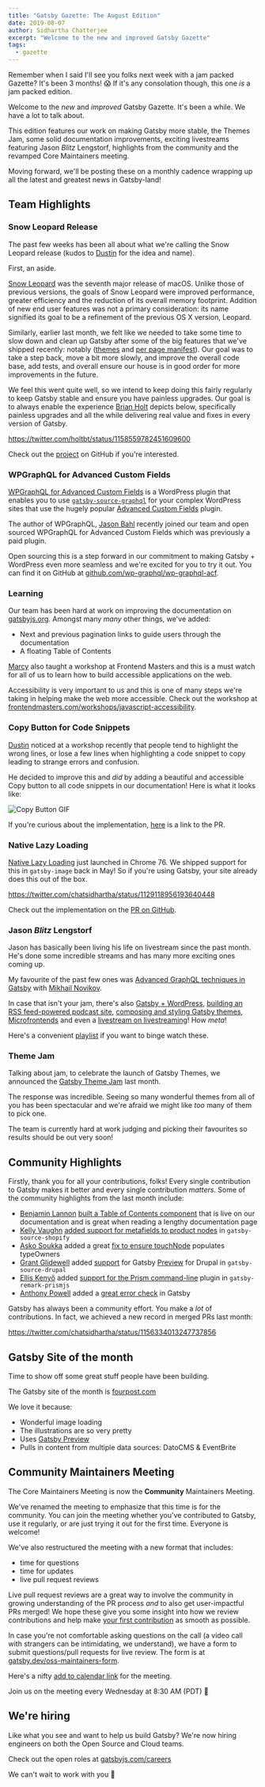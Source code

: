 ```yaml
---
title: "Gatsby Gazette: The August Edition"
date: 2019-08-07
author: Sidhartha Chatterjee
excerpt: "Welcome to the new and improved Gatsby Gazette"
tags:
  - gazette
---
```


Remember when I said I'll see you folks next week with a jam packed Gazette? It's been 3 months! 😱 If it's any consolation though, this one _is_ a jam packed edition.

Welcome to the _new_ and _improved_ Gatsby Gazette. It's been a while. We have a lot to talk about.

This edition features our work on making Gatsby more stable, the Themes Jam, some solid documentation improvements, exciting livestreams featuring Jason _Blitz_ Lengstorf, highlights from the community and the revamped Core Maintainers meeting.

Moving forward, we'll be posting these on a monthly cadence wrapping up all the latest and greatest news in Gatsby-land!

## Team Highlights

### Snow Leopard Release

The past few weeks has been all about what we're calling the Snow Leopard release (kudos to [Dustin](https://twitter.com/schaudustin) for the idea and name).

First, an aside.

[Snow Leopard](https://en.wikipedia.org/wiki/Mac_OS_X_Snow_Leopard) was the seventh major release of macOS. Unlike those of previous versions, the goals of Snow Leopard were improved performance, greater efficiency and the reduction of its overall memory footprint. Addition of new end user features was not a primary consideration: its name signified its goal to be a refinement of the previous OS X version, Leopard.

Similarly, earlier last month, we felt like we needed to take some time to slow down and clean up Gatsby after some of the big features that we've shipped recently: notably ([themes](https://www.gatsbyjs.org/blog/2019-07-03-announcing-stable-release-gatsby-themes/) and [per page manifest](https://www.gatsbyjs.org/blog/2019-06-12-performance-improvements-for-large-sites/)). Our goal was to take a step back, move a bit more slowly, and improve the overall code base, add tests, and overall ensure our house is in good order for more improvements in the future.

We feel this went quite well, so we intend to keep doing this fairly regularly to keep Gatsby stable and ensure you have painless upgrades. Our goal is to always enable the experience [Brian Holt](https://twitter.com/holtbt) depicts below, specifically painless upgrades and all the while delivering real value and fixes in every version of Gatsby.

https://twitter.com/holtbt/status/1158559782451609600

Check out the [project](https://github.com/gatsbyjs/gatsby/projects/13) on GitHub if you're interested.

### WPGraphQL for Advanced Custom Fields

[WPGraphQL for Advanced Custom Fields](https://www.wpgraphql.com/acf) is a WordPress plugin that enables you to use [`gatsby-source-graphql`](https://www.gatsbyjs.org/packages/gatsby-source-graphql/) for your complex WordPress sites that use the hugely popular [Advanced Custom Fields](https://www.advancedcustomfields.com/) plugin.

The author of WPGraphQL, [Jason Bahl](https://twitter.com/jasonbahl) recently joined our team and open sourced WPGraphQL for Advanced Custom Fields which was previously a paid plugin.

Open sourcing this is a step forward in our commitment to making Gatsby + WordPress even more seamless and we're excited for you to try it out. You can find it on GitHub at [github.com/wp-graphql/wp-graphql-acf](https://github.com/wp-graphql/wp-graphql-acf).

### Learning

Our team has been hard at work on improving the documentation on [gatsbyjs.org](https://gatsbyjs.org). Amongst many _many_ other things, we've added:

- Next and previous pagination links to guide users through the documentation
- A floating Table of Contents

[Marcy](https://twitter.com/marcysutton) also taught a workshop at Frontend Masters and this is a must watch for all of us to learn how to build accessible applications on the web.

Accessibility is very important to us and this is one of many steps we're taking in helping make the web more accessible. Check out the workshop at [frontendmasters.com/workshops/javascript-accessibility](https://frontendmasters.com/workshops/javascript-accessibility/).

### Copy Button for Code Snippets

[Dustin](https://twitter.com/schaudustin) noticed at a workshop recently that people tend to highlight the wrong lines, or lose a few lines when highlighting a code snippet to copy leading to strange errors and confusion.

He decided to improve this and _did_ by adding a beautiful and accessible Copy button to all code snippets in our documentation! Here is what it looks like:

![Copy Button GIF](./copy-button.gif)

If you're curious about the implementation, [here](https://github.com/gatsbyjs/gatsby/pull/15834) is a link to the PR.

### Native Lazy Loading

[Native Lazy Loading](https://web.dev/native-lazy-loading) just launched in Chrome 76. We shipped support for this in `gatsby-image` back in May! So if you're using Gatsby, your site already does this out of the box.

https://twitter.com/chatsidhartha/status/1129118956193640448

Check out the implementation on the [PR on GitHub](https://github.com/gatsbyjs/gatsby/pull/13217).

### Jason _Blitz_ Lengstorf

Jason has basically been living his life on livestream since the past month. He's done some incredible streams and has many more exciting ones coming up.

My favourite of the past few ones was [Advanced GraphQL techniques in Gatsby](https://www.twitch.tv/videos/462874512) with [Mikhail Novikov](https://twitter.com/freiksenet).

In case that isn't your jam, there's also [Gatsby + WordPress](https://www.youtube.com/watch?v=DH7I1xRrbxs), [building an RSS feed-powered podcast site](https://www.youtube.com/watch?v=0hGlvyuQiKQ), [composing and styling Gatsby themes](https://www.youtube.com/watch?v=6Z4p-qjnKCQ), [Microfrontends](https://www.youtube.com/watch?v=0Ta-awtLZTs) and even a [livestream on livestreaming](https://www.youtube.com/watch?v=rgTugjTDYaE)! How _meta_!

Here's a convenient [playlist](https://www.youtube.com/playlist?list=PLz8Iz-Fnk_eTpvd49Sa77NiF8Uqq5Iykx) if you want to binge watch these.

### Theme Jam

Talking about jam, to celebrate the launch of Gatsby Themes, we announced the [Gatsby Theme Jam](https://themejam.gatsbyjs.org/) last month.

The response was incredible. Seeing so many wonderful themes from all of you has been spectacular and we're afraid we might like _too_ many of them to pick one.

The team is currently hard at work judging and picking their favourites so results should be out very soon!

## Community Highlights

Firstly, thank you for all your contributions, folks! Every single contribution to Gatsby makes it better and every single contribution _matters_. Some of the community highlights from the last month include:

- [Benjamin Lannon](https://github.com/lannonbr) [built a Table of Contents component](https://github.com/gatsbyjs/gatsby/pull/15251) that is live on our documentation and is great when reading a lengthy documentation page
- [Kelly Vaughn](https://github.com/kellyvaughn) [added support for metafields to product nodes](https://github.com/gatsbyjs/gatsby/pull/16312) in `gatsby-source-shopify`
- [Asko Soukka](https://github.com/datakurre) added a great [fix to ensure touchNode](https://github.com/gatsbyjs/gatsby/pull/15919) populates typeOwners
- [Grant Glidewell](https://github.com/grantglidewell) added [support](https://github.com/gatsbyjs/gatsby/pull/14630) for Gatsby [Preview](https://www.gatsbyjs.com/preview) for Drupal in `gatsby-source-drupal`
- [Ellis Kenyő](https://github.com/elken) added [support for the Prism command-line](https://github.com/gatsbyjs/gatsby/pull/16170) plugin in `gatsby-remark-prismjs`
- [Anthony Powell](https://github.com/cephalization) added a [great error check](https://github.com/gatsbyjs/gatsby/pull/16272) in Gatsby

Gatsby has always been a community effort. You make a _lot_ of contributions. In fact, we achieved a new record in merged PRs last month:

https://twitter.com/chatsidhartha/status/1156334013247737856

## Gatsby Site of the month

Time to show off some great stuff people have been building.

The Gatsby site of the month is [fourpost.com](https://www.fourpost.com)

We love it because:

- Wonderful image loading
- The illustrations are so very pretty
- Uses [Gatsby Preview](https://www.gatsbyjs.com/preview)
- Pulls in content from multiple data sources: DatoCMS & EventBrite

## Community Maintainers Meeting

The Core Maintainers Meeting is now the **Community** Maintainers Meeting.

We've renamed the meeting to emphasize that this time is for the community. You can join the meeting whether you've contributed to Gatsby, use it regularly, or are just trying it out for the first time. Everyone is welcome!

We've also restructured the meeting with a new format that includes:

- time for questions
- time for updates
- live pull request reviews

Live pull request reviews are a great way to involve the community in growing understanding of the PR process _and_ to also get user-impactful PRs merged! We hope these give you some insight into how we review contributions and help make [your first contribution](http://gatsby.dev/pair-programming) as smooth as possible.

In case you're not comfortable asking questions on the call (a video call with strangers can be intimidating, we understand), we have a form to submit questions/pull requests for live review. The form is at [gatsby.dev/oss-maintainers-form](https://gatsby.dev/oss-maintainers-form).

Here's a nifty [add to calendar link](http://gatsby.dev/oss-maintainers) for the meeting.

Join us on the meeting every Wednesday at 8:30 AM (PDT) 🙌

## We're hiring

Like what you see and want to help us build Gatsby? We're now hiring engineers on both the Open Source and Cloud teams.

Check out the open roles at [gatsbyjs.com/careers](https://www.gatsbyjs.com/careers/)

We can't wait to work with you 💜
